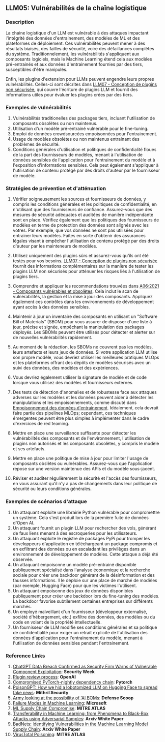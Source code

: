 ## LLM05: Vulnérabilités de la chaîne logistique

### Description

La chaine logistique d'un LLM est vulnérable à des attaques impactant l'intégrité des données d'entrainement, des modèles de ML et des plateformes de déploiement. Ces vulnérabilités peuvent mener à des résultats biaisés, des failles de sécurité, voire des défaillances complètes du système. Traditionnelement, les vulnérabilités s'appliquent aux composants logiciels, mais le Machine Learning étend cela aux modèles pré-entrainés et aux données d'entrainement fournies par des tiers, susceptibles d'être manipulés.

Enfin, les plugins d'extension pour LLMs peuvent engendre leurs propres vulnérabilités. Celles-ci sont décrites dans [LLM07 - Conception de plugins non sécurisée](InsecurePluginDesign.md), qui couvre l'écriture de plugins LLM et fournit des informations utiles pour évaluer les plugins crées par des tiers.

### Exemples de vulnérabilités

1. Vulnérabilités traditionelles des packages tiers, incluant l'utilisation de composants obsolètes ou non maintenus. 
2. Utilisation d'un modèle pré-entrainé vulnérable pour le fine-tuning.
3. Emploi de données crowdsourcées empoisonnées pour l'entrainement.
4. Usage de modèles obsolètes ou non maintenus entrainant des problèmes de sécurité.
5. Conditions générales d'utilisation et politiques de confidentialité floues de la part des fournisseurs de modèles, menant à l'utilisation de données sensibles de l'application pour l'entrainement du modèle et à l'exposition d'informations sensibles. Cela peut également s'appliquer à l'utilisation de contenu protégé par des droits d'auteur par le fournisseur de modèle.

### Stratégies de prévention et d'atténuation

1. Vérifier soigneusement les sources et fournisseurs de données, y compris les conditions générales et les politiques de confidentialité, en n'utilisant que des fournisseurs de confiance. Assurez-vous que des mesures de sécurité adéquates et auditées de manière indépendante sont en place. Vérifiez également que les politiques des fournisseurs de modèles en terme de protection des données sont alignés avec les votres. Par exemple, que vos données ne sont pas utilisées pour entrainer leurs modèles. Faites en sorte d'obtenir des assurances légales visant à empêcher l'utilisation de contenu protégé par des droits d'auteur par les mainteneurs de modèles.
2. Utilisez uniquement des plugins sûrs et assurez-vous qu'ils ont été testés pour vos besoins. [LLM07 - Conception de plugins non sécurisée](InsecurePluginDesign.md) fournit des informations complémentaires sur la manière de tester les plugins LLM non sécurisés pour atténuer les risques liés à l'utilisation de plugins tiers.
3. Comprendre et appliquer les recommendations trouvées dans [A06:2021 - Composants vulnérables et obsolètes](https://owasp.org/Top10/A06_2021-Vulnerable_and_Outdated_Components/). Cela inclut le scan de vulnérabilités, la gestion et la mise à jour des composants. Appliquez également ces contrôles dans les environnements de développement ayant accès à des données sensibles.
4. Maintenir à jour un inventaire des composants en utilisant un "Software Bill of Materials" (SBOM) pour vous assurer de disposer d'une liste à jour, précise et signée, empêchant la manipulation des packages déployés. Les SBOMs peuvent être utilisés pour détecter et alerter sur de nouvelles vulnérabilités rapidement.

5. Au moment de la rédaction, les SBOMs ne couvrent pas les modèles, leurs artefacts et leurs jeux de données. Si votre application LLM utilise son propre modèle, vous devriez utiliser les meilleures pratiques MLOps et les plateformes offrant des dépôts de modèles sécurisés avec un suivi des données, des modèles et des expériences.
6. Vous devriez également utiliser la signature de modèle et de code lorsque vous utilisez des modèles et fournisseurs externes.
7. Des tests de détection d'anomalies et de robustesse face aux attaques adverses sur les modèles et les données peuvent aider à détecter les manipulations et les empoisonnements, comme discuté dans [Empoisonnement des données d'entrainement](https://github.com/OWASP/www-project-top-10-for-large-language-model-applications/blob/main/1_0_vulns/Training_Data_Poisoning.md). Idéalement, cela devrait faire partie des pipelines MLOps; cependant, ces techniques émergentes peuvent être plus simples à implémenter dans le cadre d'exercices de red teaming.
8. Mettre en place une surveillance suffisante pour détecter les vulnérabilités des composants et de l'environnement, l'utilisation de plugins non autorisés et les composants obsolètes, y compris le modèle et ses artefacts.
9. Mettre en place une politique de mise à jour pour limiter l'usage de composants obslètes ou vulnérables. Assurez-vous que l'application repose sur une version maintenue des APIs et du modèle sous-jacent.
10. Réviser et auditer régulièrement la sécurité et l'accès des fournisseurs, en vous assurant qu'il n'y a pas de changements dans leur politique de sécurité ou leurs conditions générales.

### Exemples de scénarios d'attaque

1. Un attaquant exploite une librairie Python vulnérable pour compromettre un système. Cela s'est produit lors de la première fuite de données d'Open AI.
2. Un attaquant fournit un plugin LLM pour rechercher des vols, générant de faux liens menant à des escroqueries pour les utilisateurs.
3. Un attaquant exploite le registre de packages PyPi pour tromper les développeurs d'application en téléchargeant un package compromis et en exfiltrant des données ou en escaladant les privilèges dans un environnement de développement de modèles. Cette attaque a déjà été observée.
4. Un attaquant empoisonne un modèle pré-entrainé disponible publiquement spécialisé dans l'analyse économique et la recherche sociale pour créer une backdoor générant de la désinformation et des fausses informations. Il le déploie sur une place de marché de modèles (par exemple, Hugging Face) pour que les victimes l'utilisent.
5. Un attaquant empoisonne des jeux de données disponibles publiquement pour créer une backdoor lors du fine-tuning des modèles. La backdoor favorise subtilement certaines entreprises sur différents marchés.
6. Un employé malveillant d'un fournisseur (développeur externalisé, société d'hébergement, etc.) exfiltre des données, des modèles ou du code en volant de la propriété intellectuelle.
7. Un fournisseur de LLM modifie ses conditions générales et sa politique de confidentialité pour exiger un retrait explicite de l'utilisation des données d'application pour l'entrainement du modèle, menant à l'utilisation de données sensibles pendant l'entrainement.

### Reference Links

1. [ChatGPT Data Breach Confirmed as Security Firm Warns of Vulnerable Component Exploitation](https://www.securityweek.com/chatgpt-data-breach-confirmed-as-security-firm-warns-of-vulnerable-component-exploitation/): **Security Week**
2. [Plugin review process](https://platform.openai.com/docs/plugins/review): **OpenAI**
3. [Compromised PyTorch-nightly dependency chain](https://pytorch.org/blog/compromised-nightly-dependency/): **Pytorch**
4. [PoisonGPT: How we hid a lobotomized LLM on Hugging Face to spread fake news](https://blog.mithrilsecurity.io/poisongpt-how-we-hid-a-lobotomized-llm-on-hugging-face-to-spread-fake-news/): **Mithril Security**
5. [Army looking at the possibility of 'AI BOMs](https://defensescoop.com/2023/05/25/army-looking-at-the-possibility-of-ai-boms-bill-of-materials/): **Defense Scoop**
6. [Failure Modes in Machine Learning](https://learn.microsoft.com/en-us/security/engineering/failure-modes-in-machine-learning): **Microsoft**
7. [ML Supply Chain Compromise](https://atlas.mitre.org/techniques/AML.T0010/): **MITRE ATLAS**
8. [Transferability in Machine Learning: from Phenomena to Black-Box Attacks using Adversarial Samples](https://arxiv.org/pdf/1605.07277.pdf): **Arxiv White Paper**
9. [BadNets: Identifying Vulnerabilities in the Machine Learning Model Supply Chain](https://arxiv.org/abs/1708.06733): **Arxiv White Paper**
10. [VirusTotal Poisoning](https://atlas.mitre.org/studies/AML.CS0002): **MITRE ATLAS**
